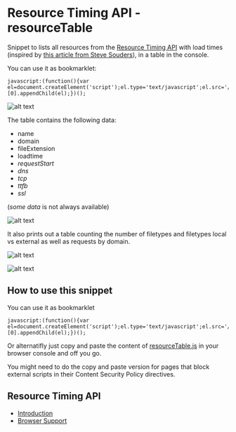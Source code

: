 Resource Timing API - resourceTable
===================================

Snippet to lists all resources from the [Resource Timing API](http://www.w3.org/TR/resource-timing/) with load times (inspired by [this article from Steve Souders](http://www.stevesouders.com/blog/2014/08/21/resource-timing-practical-tips/)), in a table in the console.

You can use it as bookmarklet:

```
javascript:(function(){var el=document.createElement('script');el.type='text/javascript';el.src='//micmro.github.io/resourceTable/resourceTable.js';document.getElementsByTagName('body')[0].appendChild(el);})();
```

![alt text](https://raw.githubusercontent.com/micmro/resourceTable/screenshots/gh-pages/screenshot-bookmarklet.png "screenshot of pie graph output of bookmarklet")



The table contains the following data:
- name
- domain
- fileExtension
- loadtime
- *requestStart*
- *dns*
- *tcp*
- *ttfb*
- *ssl*

(*some data* is not always available)

![alt text](https://raw.githubusercontent.com/micmro/resourceTable/screenshots/gh-pages/resourceTable-tables-ressources.png "tabular output of all ressources in the page")


It also prints out a table counting the number of filetypes and filetypes local vs external as well as requests by domain.


![alt text](https://raw.githubusercontent.com/micmro/resourceTable/screenshots/gh-pages/resourceTable-tables-file-type.png "two tables with ressources type count globally and but local / external")

![alt text](https://raw.githubusercontent.com/micmro/resourceTable/screenshots/gh-pages/resourceTable-tables-request-by-domain.png "tables with requests by domain")


How to use this snippet
-----------------------

You can use it as bookmarklet

```
javascript:(function(){var el=document.createElement('script');el.type='text/javascript';el.src='//micmro.github.io/resourceTable/resourceTable.js';document.getElementsByTagName('body')[0].appendChild(el);})();
```

Or alternatifly just copy and paste the content of [resourceTable.js](https://raw.githubusercontent.com/micmro/resourceTable/master/resourceTable.js) in your browser console and off you go.

You might need to do the copy and paste version for pages that block external scripts in their Content Security Policy directives.


Resource Timing API 
--------------------
- [Introduction](http://googledevelopers.blogspot.ca/2013/12/measuring-network-performance-with.html)
- [Browser Support](http://caniuse.com/#feat=resource-timing)